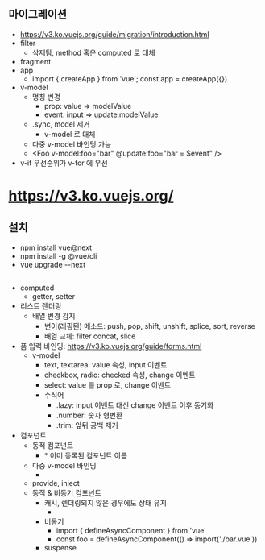 ## 마이그레이션
* https://v3.ko.vuejs.org/guide/migration/introduction.html
* filter
	* 삭제됨, method 혹은 computed 로 대체
* fragment
* app
	* import { createApp } from 'vue'; const app = createApp({})
* v-model
	* 명칭 변경
		* prop: value => modelValue
		* event: input => update:modelValue
	* .sync, model 제거
		* v-model 로 대체
	* 다중 v-model 바인딩 가능
	* <Foo v-model:foo="bar" @update:foo="bar = $event" />
* v-if 우선순위가 v-for 에 우선


# https://v3.ko.vuejs.org/


## 설치
* npm install vue@next
* npm install -g @vue/cli
* vue upgrade --next


##
* computed
	* getter, setter
* 리스트 렌더링
	* 배열 변경 감지
		* 변이(래핑된) 메소드: push, pop, shift, unshift, splice, sort, reverse
		* 배열 교체: filter concat, slice
* 폼 입력 바인딩: https://v3.ko.vuejs.org/guide/forms.html
	* v-model
		* text, textarea: value 속성, input 이벤트
		* checkbox, radio: checked 속성, change 이벤트
		* select: value 를 prop 로, change 이벤트
		* 수식어
			* .lazy: input 이벤트 대신 change 이벤트 이후 동기화
			* .number: 숫자 형변환
			* .trim: 앞뒤 공백 제거
* 컴포넌트
	* 동적 컴포넌트
		* <component :is="foo" />
			* 이미 등록된 컴포넌트 이름
	* 다중 v-model 바인딩
		* <foo v-model:bar="bar" v-model:bee="bee" />
	* provide, inject
	* 동적 & 비동기 컴포넌트
		* 캐시, 렌더링되지 않은 경우에도 상태 유지
			* <keep-alive><component :is="foo" /></keep-alive>
		* 비동기
			* import { defineAsyncComponent } from 'vue'
			* const foo = defineAsyncComponent(() => import('./bar.vue'))
		* suspense